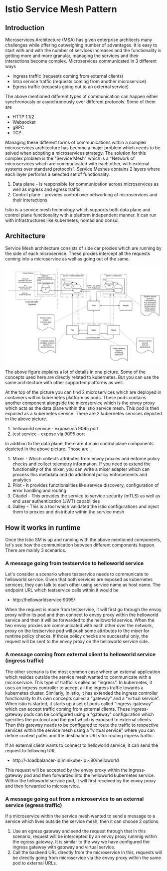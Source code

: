 # Istio Service Mesh Pattern

## Introduction
Microservices Architecture (MSA) has given enterprise architects many challenges while offering outweighing number of advantages. It is easy to start with and with the number of services increases and the functionality is getting more and more granular, managing the services and their interactions become complex. Microservices communicated in 3 different ways

- Ingress traffic (requests coming from external clients)
- Intra service traffic (requests coming from another microservice)
- Egress traffic (requests going out to an external service)

The above mentioned different types of communication can happen either synchronously or asynchronously over different protocols. Some of them are
- HTTP 1.1/2
- Websocket
- gRPC
- TCP 

Managing these different forms of communications within a complex microservices architecture has become a major problem which needs to be solved when adopting a microservices strategy. The solution for this complex problem is the "Service Mesh" which is a "Network of microservices which are communicated with each other, with external systems over standard protocols". Service Meshes contains 2 layers where each layer performs a selected set of functionality.

1) Data plane - is responsible for communication across microservices as well as ingress and egress traffic
2) Control plane - provides control over networking of microservices and their interactions

Istio is a service mesh technology which supports both data plane and control plane functionality with a platform independent manner. It can run with infrastructures like kubernetes, nomad and consul. 

## Architecture
Service Mesh architecture consists of side car proxies which are running by the side of each microservice. These proxies intercept all the requests coming into a microservice as well as going out of the same. 

![Istio Service Mesh Pattern](Istio-Service-Mesh-Pattern.png)

The above figure explains a lot of details in one picture. Some of the concepts used here are directly related to kubernetes. But you can use the same architecture with other supported platforms as well.

At the top of the picture you can find 2 microservices which are deployed in containers within kubernetes platform as pods. These pods contains another component alongside the microservice which is the envoy proxy which acts as the data plane within the Istio service mesh. This pod is then exposed as a kubernetes service. There are 2 kubernetes services depicted in the above picture.
1) helloworld service - expose via 9095 port
2) test service - expose via 9095 port

In addition to the data plane, there are 4 main control plane components depicted in the above picture. Those are
1) Mixer - Which collects attributes from envoy proxies and enforce policy checks and collect telemetry information. If you need to extend the functionality of the mixer, you can write a mixer adapter which can process this metadata and do additional policy enforcements and analytics
2) Pilot - It provides functionalities like service discovery, configuration of error handling and routing 
3) Citadel - This provides the service to service security (mTLS) as well as end user authentication (JWT) capabilities
4) Galley - This is a tool which validated the istio configurations and inject them to proxies and distribute within the service mesh

## How it works in runtime
Once the Istio SM is up and running with the above mentioned components, let's see how the communication between different components happen. There are mainly 3 scenarios.

### A message going from testservice to helloworld service
Let's consider a scenario where testservice needs to communicate to helloworld service. Given that both services are exposed as kubernetes services, they can talk to each other using service name as host name. The endpoint URL which testservice calls within it would be

- http://helloworldservice:9095/

When the request is made from testservice, it will first go through the envoy proxy within its pod and then connect to envoy proxy within the helloworld service and then it will be forwarded to the helloworld service. When the two envoy proxies are communicated with each other over the network, proxy on the testservice pod will push some attributes to the mixer for runtime policy checks. If those policy checks are successful only, the request will be sent to the envoy proxy on the helloworld service side. 

### A message coming from external client to helloworld service (ingress traffic)
The other scenario is the most common case where an external application which resides outside the service mesh wanted to communicate with a microservice. This type of traffic is called as "ingress". In kubernetes, it uses an ingress controller to accept all the ingress traffic towards a kubernetes cluster. Similarly, in istio, it has extended the ingress controller functionality to its own concepts called a "gateway" and a "virtual service". When istio is started, it starts up a set of pods called "ingress-gateway" which can accept traffic coming from external clients. These ingress-gateway pods can be configured using a "gateway" configuration which specifies the protocol and the port which is exposed to external clients. Then this gateway needs to be configured to route the traffic to respective services within the service mesh using a "virtual service" where you can define context paths and the destination URLs for routing ingress traffic. 

If an external client wants to connect to helloworld service, it can send the request to following URL

- http://<loadbalancer-ip|minikube-ip>:80/helloworld

This request will be accepted by the envoy proxy within the ingress-gateway pod and then forwarded into the helloworld kubernetes service. Within the helloworld service pod, it will first received by the envoy proxy and then forwarded to microservice. 

### A message going out from a microservice to an external service (egress traffic)
If a microservice within the service mesh wanted to send a message to a service which lives outside the service mesh, then it can choose 2 options.
1) Use an egress gateway and send the request through that
In this scenario, request will be intercepted by an envoy proxy runnnig within the egress gateway. It is similar to the way we have configured the ingress gateway with gateway and virtual service. 
2) Call the backend URL directly from the microservice
In this, requests will be directly going from microservice via the envoy proxy within the same pod to external URLs. 

